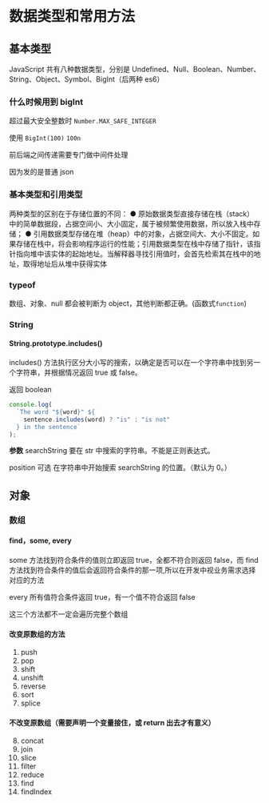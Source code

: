 # 数据类型和常用方法

## 基本类型

JavaScript 共有八种数据类型，分别是 Undefined、Null、Boolean、Number、String、Object、Symbol、BigInt（后两种 es6）

### 什么时候用到 bigInt

超过最大安全整数时
`Number.MAX_SAFE_INTEGER`

使用
`BigInt(100)`
`100n`

前后端之间传递需要专门做中间件处理

因为发的是普通 json

### 基本类型和引用类型

两种类型的区别在于存储位置的不同：
● 原始数据类型直接存储在栈（stack）中的简单数据段，占据空间小、大小固定，属于被频繁使用数据，所以放入栈中存储；
● 引用数据类型存储在堆（heap）中的对象，占据空间大、大小不固定。如果存储在栈中，将会影响程序运行的性能；引用数据类型在栈中存储了指针，该指针指向堆中该实体的起始地址。当解释器寻找引用值时，会首先检索其在栈中的地址，取得地址后从堆中获得实体

### typeof

数组、对象、null 都会被判断为 object，其他判断都正确。(函数式`function`)

### String

#### String.prototype.includes()

includes() 方法执行区分大小写的搜索，以确定是否可以在一个字符串中找到另一个字符串，并根据情况返回 true 或 false。

返回 boolean

```js
console.log(
  `The word "${word}" ${
    sentence.includes(word) ? "is" : "is not"
  } in the sentence`
);
```

**参数**
searchString
要在 str 中搜索的字符串。不能是正则表达式。

position 可选
在字符串中开始搜索 searchString 的位置。（默认为 0。）

## 对象

### 数组

#### find，some, every

some 方法找到符合条件的值则立即返回 true，全都不符合则返回 false，而 find 方法找到符合条件的值后会返回符合条件的那一项,所以在开发中视业务需求选择对应的方法

every 所有值符合条件返回 true，有一个值不符合返回 false

这三个方法都不一定会遍历完整个数组

#### 改变原数组的方法

1. push
2. pop
3. shift
4. unshift
5. reverse
6. sort
7. splice

#### 不改变原数组（需要声明一个变量接住，或 return 出去才有意义）

8. concat
9. join
10. slice
11. filter
12. reduce
13. find
14. findIndex
